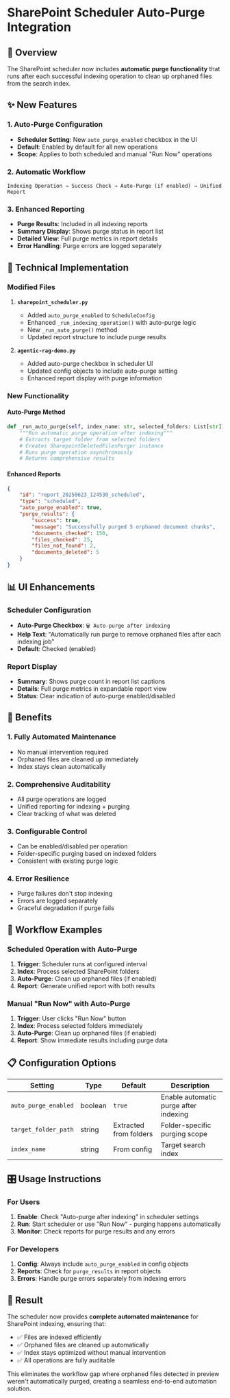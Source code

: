 # SharePoint Scheduler Auto-Purge Integration

## 🎯 Overview

The SharePoint scheduler now includes **automatic purge functionality** that runs after each successful indexing operation to clean up orphaned files from the search index.

## ✨ New Features

### 1. **Auto-Purge Configuration**
- **Scheduler Setting**: New `auto_purge_enabled` checkbox in the UI
- **Default**: Enabled by default for all new operations
- **Scope**: Applies to both scheduled and manual "Run Now" operations

### 2. **Automatic Workflow**
```
Indexing Operation → Success Check → Auto-Purge (if enabled) → Unified Report
```

### 3. **Enhanced Reporting**
- **Purge Results**: Included in all indexing reports
- **Summary Display**: Shows purge status in report list
- **Detailed View**: Full purge metrics in report details
- **Error Handling**: Purge errors are logged separately

## 🔧 Technical Implementation

### Modified Files
1. **`sharepoint_scheduler.py`**
   - Added `auto_purge_enabled` to `ScheduleConfig`
   - Enhanced `_run_indexing_operation()` with auto-purge logic
   - New `_run_auto_purge()` method
   - Updated report structure to include purge results

2. **`agentic-rag-demo.py`**
   - Added auto-purge checkbox in scheduler UI
   - Updated config objects to include auto-purge setting
   - Enhanced report display with purge information

### New Functionality

#### Auto-Purge Method
```python
def _run_auto_purge(self, index_name: str, selected_folders: List[str]) -> Dict[str, Any]:
    """Run automatic purge operation after indexing"""
    # Extracts target folder from selected folders
    # Creates SharepointDeletedFilesPurger instance
    # Runs purge operation asynchronously
    # Returns comprehensive results
```

#### Enhanced Reports
```json
{
    "id": "report_20250623_124530_scheduled",
    "type": "scheduled",
    "auto_purge_enabled": true,
    "purge_results": {
        "success": true,
        "message": "Successfully purged 5 orphaned document chunks",
        "documents_checked": 150,
        "files_checked": 25,
        "files_not_found": 2,
        "documents_deleted": 5
    }
}
```

## 📊 UI Enhancements

### Scheduler Configuration
- **Auto-Purge Checkbox**: `🗑️ Auto-purge after indexing`
- **Help Text**: "Automatically run purge to remove orphaned files after each indexing job"
- **Default**: Checked (enabled)

### Report Display
- **Summary**: Shows purge count in report list captions
- **Details**: Full purge metrics in expandable report view
- **Status**: Clear indication of auto-purge enabled/disabled

## 🚀 Benefits

### 1. **Fully Automated Maintenance**
- No manual intervention required
- Orphaned files are cleaned up immediately
- Index stays clean automatically

### 2. **Comprehensive Auditability**
- All purge operations are logged
- Unified reporting for indexing + purging
- Clear tracking of what was deleted

### 3. **Configurable Control**
- Can be enabled/disabled per operation
- Folder-specific purging based on indexed folders
- Consistent with existing purge logic

### 4. **Error Resilience**
- Purge failures don't stop indexing
- Errors are logged separately
- Graceful degradation if purge fails

## 🔄 Workflow Examples

### Scheduled Operation with Auto-Purge
1. **Trigger**: Scheduler runs at configured interval
2. **Index**: Process selected SharePoint folders
3. **Auto-Purge**: Clean up orphaned files (if enabled)
4. **Report**: Generate unified report with both results

### Manual "Run Now" with Auto-Purge
1. **Trigger**: User clicks "Run Now" button
2. **Index**: Process selected folders immediately  
3. **Auto-Purge**: Clean up orphaned files (if enabled)
4. **Report**: Show immediate results including purge data

## 📋 Configuration Options

| Setting | Type | Default | Description |
|---------|------|---------|-------------|
| `auto_purge_enabled` | boolean | `true` | Enable automatic purge after indexing |
| `target_folder_path` | string | Extracted from folders | Folder-specific purging scope |
| `index_name` | string | From config | Target search index |

## 🎛️ Usage Instructions

### For Users
1. **Enable**: Check "Auto-purge after indexing" in scheduler settings
2. **Run**: Start scheduler or use "Run Now" - purging happens automatically
3. **Monitor**: Check reports for purge results and any errors

### For Developers
1. **Config**: Always include `auto_purge_enabled` in config objects
2. **Reports**: Check for `purge_results` in report objects
3. **Errors**: Handle purge errors separately from indexing errors

## 🎯 Result

The scheduler now provides **complete automated maintenance** for SharePoint indexing, ensuring that:
- ✅ Files are indexed efficiently
- ✅ Orphaned files are cleaned up automatically  
- ✅ Index stays optimized without manual intervention
- ✅ All operations are fully auditable

This eliminates the workflow gap where orphaned files detected in preview weren't automatically purged, creating a seamless end-to-end automation solution.
